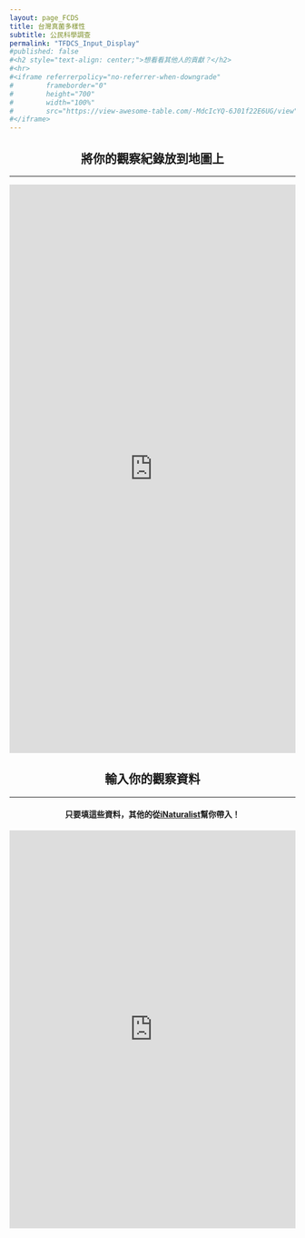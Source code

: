 ```yaml
---
layout: page_FCDS
title: 台灣真菌多樣性
subtitle: 公民科學調查
permalink: "TFDCS_Input_Display"
#published: false
#<h2 style="text-align: center;">想看看其他人的貢獻？</h2>
#<hr>
#<iframe referrerpolicy="no-referrer-when-downgrade" 
#        frameborder="0"
#        height="700" 
#        width="100%" 
#        src="https://view-awesome-table.com/-MdcIcYQ-6J01f22E6UG/view">
#</iframe>
---
```

<h2 style="text-align: center;">將你的觀察紀錄放到地圖上</h2>
<hr>  
<iframe referrerpolicy="no-referrer-when-downgrade" 
        frameborder="0"
        height="1000" 
        width="100%"
        src="https://script.google.com/macros/s/AKfycby25U7UEXZJ1NXH41ypbJaF_XpShbPMXZWU38dKCSAmz0gfXOQCqN3a2Ka7h0YMrK8kaw/exec">    
</iframe>


<h2 style="text-align: center;">輸入你的觀察資料</h2>
<hr>     
<h4 style="text-align: center;">只要填這些資料，其他的從<a href="https://www.inaturalist.org/">iNaturalist</a>幫你帶入！</h4>
<iframe frameborder="0"
        height="700"
        width="100%"
        scrolling="no"
        style="overflow:hidden"
        src="https://script.google.com/macros/s/AKfycbxrem0QHHp7L8K1U7TwvmzJsE7azuQ_QxwQLLoC4lISWBrGuOBHcLZZF7PDugLhe7lUkA/exec">
</iframe>


